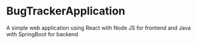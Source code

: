 # BugTrackerApplication
A simple web application using React with Node JS for frontend and Java with SpringBoot for backend

